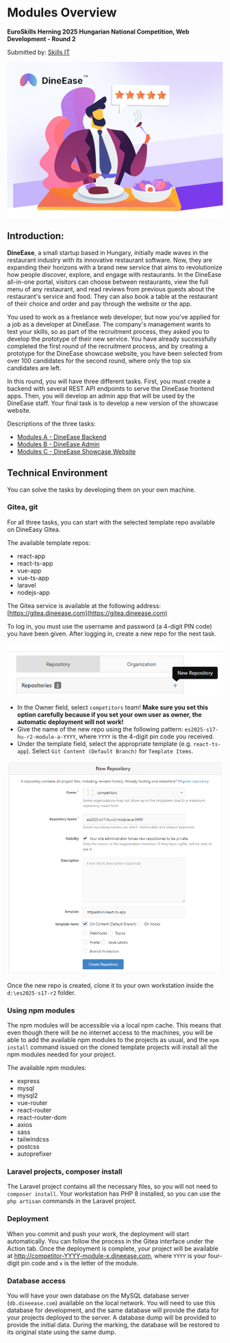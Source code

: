 # Modules Overview
**EuroSkills Herning 2025 Hungarian National Competition, Web Development - Round 2** 

Submitted by: [Skills IT](https://skillsit.hu)

![DineEase](assets/images/DineEase.png)

## Introduction:

**DineEase**, a small startup based in Hungary, initially made waves in the restaurant industry with its innovative restaurant software. Now, they are expanding their horizons with a brand new service that aims to revolutionize how people discover, explore, and engage with restaurants. In the DineEase all-in-one portal, visitors can choose between restaurants, view the full menu of any restaurant, and read reviews from previous guests about the restaurant's service and food. They can also book a table at the restaurant of their choice and order and pay through the website or the app.

You used to work as a freelance web developer, but now you've applied for a job as a developer at DineEase. The company's management wants to test your skills, so as part of the recruitment process, they asked you to develop the prototype of their new service. You have already successfully completed the first round of the recruitment process, and by creating a prototype for the DineEase showcase website, you have been selected from over 100 candidates for the second round, where only the top six candidates are left.

In this round, you will have three different tasks. First, you must create a backend with several REST API endpoints to serve the DineEase frontend apps. Then, you will develop an admin app that will be used by the DineEase staff. Your final task is to develop a new version of the showcase website.

Descriptions of the three tasks:

- [Modules A - DineEase Backend](module-a.md)
- [Modules B - DineEase Admin](module-b.md)
- [Modules C - DineEase Showcase Website](module-c.md)

## Technical Environment

You can solve the tasks by developing them on your own machine. 

### Gitea, git

For all three tasks, you can start with the selected template repo available on DineEasy Gitea.

The available template repos:

- react-app
- react-ts-app
- vue-app
- vue-ts-app
- laravel
- nodejs-app

The Gitea service is available at the following address:
[https://gitea.dineease.com](https://gitea.dineease.com)

To log in, you must use the username and password (a 4-digit PIN code) you have been given.
After logging in, create a new repo for the next task. 

![Create new repo](assets/images/create-new-repo.png)

- In the Owner field, select `competitors` team! **Make sure you set this option carefully because if you set your own user as owner, the automatic deployment will not work!** 
- Give the name of the new repo using the following pattern: `es2025-s17-hu-r2-module-a-YYYY`, where `YYYY` is the 4-digit pin code you received.
- Under the template field, select the appropriate template (e.g. `react-ts-app`). Select `Git Content (Default Branch)` for `Template Items`.

![Create new repo](assets/images/new-repo-by-template.png)

Once the new repo is created, clone it to your own workstation inside the `d:\es2025-s17-r2` folder.

### Using npm modules

The npm modules will be accessible via a local npm cache. This means that even though there will be no internet access to the machines, you will be able to add the available npm modules to the projects as usual, and the `npm install` command issued on the cloned template projects will install all the npm modules needed for your project. 

The available npm modules:

- express
- mysql
- mysql2
- vue-router
- react-router
- react-router-dom
- axios
- sass
- tailwindcss
- postcss
- autoprefixer

### Laravel projects, composer install

The Laravel project contains all the necessary files, so you will not need to `composer install`. Your workstation has PHP 8 installed, so you can use the `php artisan` commands in the Laravel project.

### Deployment

When you commit and push your work, the deployment will start automatically. You can follow the process in the Gitea interface under the Action tab. Once the deployment is complete, your project will be available at http://competitor-YYYY-module-x.dineease.com, where `YYYY` is your four-digit pin code and `x` is the letter of the module.

### Database access

You will have your own database on the MySQL database server (`db.dineease.com`) available on the local network. You will need to use this database for development, and the same database will provide the data for your projects deployed to the server. A database dump will be provided to provide the initial data. During the marking, the database will be restored to its original state using the same dump.



